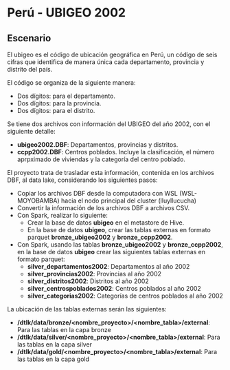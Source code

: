 # Perú - UBIGEO 2002
## Escenario
El ubigeo es el código de ubicación geográfica en Perú, un código de seis cifras que identifica de manera única cada departamento, provincia y distrito del país.

El código se organiza de la siguiente manera: 
* Dos dígitos: para el departamento.
* Dos dígitos: para la provincia.
* Dos dígitos: para el distrito.

Se tiene dos archivos con información del UBIGEO del año 2002, con el siguiente detalle:
* __ubigeo2002.DBF__: Departamentos, provincias y distritos.
* __ccpp2002.DBF__: Centros poblados. Incluye la clasificación, el número aprpximado de viviendas y la categoría del centro poblado.

El proyecto trata de trasladar esta información, contenida en los archivos DBF, al data lake, considerando los siguientes pasos:
* Copiar los archivos DBF desde la computadora con WSL (WSL-MOYOBAMBA) hacia el nodo principal del cluster (lluyllucucha)
* Convertir la información de los archivos DBF a archivos CSV.
* Con Spark, realizar lo siguiente:
  - Crear la base de datos __ubigeo__ en el metastore de Hive.
  - En la base de datos __ubigeo__, crear las tablas externas en formato parquet __bronze_ubigeo2002__ y __bronze_ccpp2002__.
* Con Spark, usando las tablas __bronze_ubigeo2002__ y __bronze_ccpp2002__, en la base de datos __ubigeo__ crear las siguientes tablas externas en formato parquet:
  - __silver_departamentos2002__: Departamentos al año 2002
  - __silver_provincias2002__: Provincias al año 2002
  - __silver_distritos2002__: Distritos al año 2002
  - __silver_centrospoblados2002__: Centros poblados al año 2002
  - __silver_categorias2002__: Categorías de centros poblados al año 2002

La ubicación de las tablas externas serán las siguientes:
* __/dtlk/data/bronze/<nombre_proyecto>/<nombre_tabla>/external__: Para las tablas en la capa bronze
* __/dtlk/data/silver/<nombre_proyecto>/<nombre_tabla>/external__: Para las tablas en la capa silver
* __/dtlk/data/gold/<nombre_proyecto>/<nombre_tabla>/external__: Para las tablas en la capa gold
